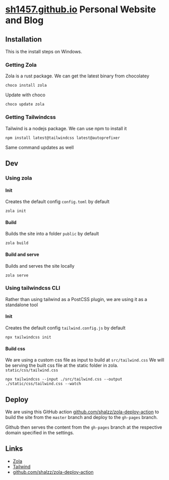 # [sh1457.github.io](https://sh1457.github.io) Personal Website and Blog

## Installation

This is the install steps on Windows.

### Getting Zola

Zola is a rust package. We can get the latest binary from chocolatey

`choco install zola`

Update with choco

`choco update zola`

### Getting Tailwindcss

Tailwind is a nodejs package. We can use npm to install it

`npm install latest@tailwindcss latest@autoprefixer`

Same command updates as well

## Dev

### Using zola

#### Init

Creates the default config `config.toml` by default

`zola init`

#### Build

Builds the site into a folder `public` by default

`zola build`

#### Build and serve

Builds and serves the site locally

`zola serve`

### Using tailwindcss CLI

Rather than using tailwind as a PostCSS plugin, we are using it as a standalone tool

#### Init

Creates the default config `tailwind.config.js` by default

`npx tailwindcss init`

#### Build css

We are using a custom css file as input to build at `src/tailwind.css` We will be serving the built css file at the
static folder in zola. `static/css/tailwind.css`

`npx tailwindcss --input ./src/tailwind.css --output ./static/css/tailwind.css --watch`

## Deploy

We are using this GitHub action [github.com/shalzz/zola-deploy-action](https://github.com/shalzz/zola-deploy-action) to
build the site from the `master` branch and deploy to the `gh-pages` branch.

Github then serves the content from the `gh-pages` branch at the respective domain specified in the settings.

## Links

- [Zola](https://www.getzola.org/)
- [Tailwind](https://tailwindcss.com/)
- [github.com/shalzz/zola-deploy-action](https://github.com/shalzz/zola-deploy-action)
